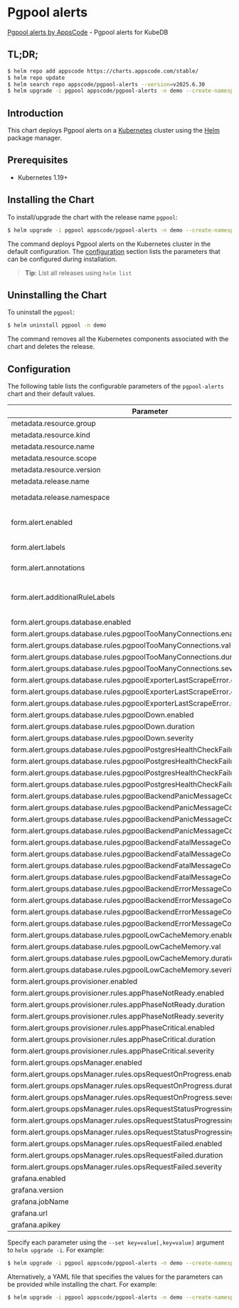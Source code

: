 # Pgpool alerts

[Pgpool alerts by AppsCode](https://github.com/appscode/alerts) - Pgpool alerts for KubeDB

## TL;DR;

```bash
$ helm repo add appscode https://charts.appscode.com/stable/
$ helm repo update
$ helm search repo appscode/pgpool-alerts --version=v2025.6.30
$ helm upgrade -i pgpool appscode/pgpool-alerts -n demo --create-namespace --version=v2025.6.30
```

## Introduction

This chart deploys Pgpool alerts on a [Kubernetes](http://kubernetes.io) cluster using the [Helm](https://helm.sh) package manager.

## Prerequisites

- Kubernetes 1.19+

## Installing the Chart

To install/upgrade the chart with the release name `pgpool`:

```bash
$ helm upgrade -i pgpool appscode/pgpool-alerts -n demo --create-namespace --version=v2025.6.30
```

The command deploys Pgpool alerts on the Kubernetes cluster in the default configuration. The [configuration](#configuration) section lists the parameters that can be configured during installation.

> **Tip**: List all releases using `helm list`

## Uninstalling the Chart

To uninstall the `pgpool`:

```bash
$ helm uninstall pgpool -n demo
```

The command removes all the Kubernetes components associated with the chart and deletes the release.

## Configuration

The following table lists the configurable parameters of the `pgpool-alerts` chart and their default values.

|                                   Parameter                                   |                  Description                  |                Default                |
|-------------------------------------------------------------------------------|-----------------------------------------------|---------------------------------------|
| metadata.resource.group                                                       |                                               | <code>kubedb.com</code>               |
| metadata.resource.kind                                                        |                                               | <code>Pgpool</code>                   |
| metadata.resource.name                                                        |                                               | <code>pgpools</code>                  |
| metadata.resource.scope                                                       |                                               | <code>Namespaced</code>               |
| metadata.resource.version                                                     |                                               | <code>v1alpha2</code>                 |
| metadata.release.name                                                         | Release name                                  | <code>""</code>                       |
| metadata.release.namespace                                                    | Release namespace                             | <code>""</code>                       |
| form.alert.enabled                                                            | # Enable PrometheusRule alerts                | <code>warning</code>                  |
| form.alert.labels                                                             | # Labels for default rules                    | <code>{"release":"prometheus"}</code> |
| form.alert.annotations                                                        | # Annotations for default rules               | <code>{}</code>                       |
| form.alert.additionalRuleLabels                                               | # Additional labels for PrometheusRule alerts | <code>{}</code>                       |
| form.alert.groups.database.enabled                                            |                                               | <code>warning</code>                  |
| form.alert.groups.database.rules.pgpoolTooManyConnections.enabled             |                                               | <code>true</code>                     |
| form.alert.groups.database.rules.pgpoolTooManyConnections.val                 |                                               | <code>.1 # 10%</code>                 |
| form.alert.groups.database.rules.pgpoolTooManyConnections.duration            |                                               | <code>"1m"</code>                     |
| form.alert.groups.database.rules.pgpoolTooManyConnections.severity            |                                               | <code>warning</code>                  |
| form.alert.groups.database.rules.pgpoolExporterLastScrapeError.enabled        |                                               | <code>true</code>                     |
| form.alert.groups.database.rules.pgpoolExporterLastScrapeError.duration       |                                               | <code>"0m"</code>                     |
| form.alert.groups.database.rules.pgpoolExporterLastScrapeError.severity       |                                               | <code>warning</code>                  |
| form.alert.groups.database.rules.pgpoolDown.enabled                           |                                               | <code>true</code>                     |
| form.alert.groups.database.rules.pgpoolDown.duration                          |                                               | <code>"0m"</code>                     |
| form.alert.groups.database.rules.pgpoolDown.severity                          |                                               | <code>critical</code>                 |
| form.alert.groups.database.rules.pgpoolPostgresHealthCheckFailure.enabled     |                                               | <code>true</code>                     |
| form.alert.groups.database.rules.pgpoolPostgresHealthCheckFailure.val         |                                               | <code>10</code>                       |
| form.alert.groups.database.rules.pgpoolPostgresHealthCheckFailure.duration    |                                               | <code>"0m"</code>                     |
| form.alert.groups.database.rules.pgpoolPostgresHealthCheckFailure.severity    |                                               | <code>critical</code>                 |
| form.alert.groups.database.rules.pgpoolBackendPanicMessageCount.enabled       |                                               | <code>true</code>                     |
| form.alert.groups.database.rules.pgpoolBackendPanicMessageCount.val           |                                               | <code>10</code>                       |
| form.alert.groups.database.rules.pgpoolBackendPanicMessageCount.duration      |                                               | <code>"0m"</code>                     |
| form.alert.groups.database.rules.pgpoolBackendPanicMessageCount.severity      |                                               | <code>critical</code>                 |
| form.alert.groups.database.rules.pgpoolBackendFatalMessageCount.enabled       |                                               | <code>true</code>                     |
| form.alert.groups.database.rules.pgpoolBackendFatalMessageCount.val           |                                               | <code>10</code>                       |
| form.alert.groups.database.rules.pgpoolBackendFatalMessageCount.duration      |                                               | <code>"0m"</code>                     |
| form.alert.groups.database.rules.pgpoolBackendFatalMessageCount.severity      |                                               | <code>critical</code>                 |
| form.alert.groups.database.rules.pgpoolBackendErrorMessageCount.enabled       |                                               | <code>true</code>                     |
| form.alert.groups.database.rules.pgpoolBackendErrorMessageCount.val           |                                               | <code>10</code>                       |
| form.alert.groups.database.rules.pgpoolBackendErrorMessageCount.duration      |                                               | <code>"0m"</code>                     |
| form.alert.groups.database.rules.pgpoolBackendErrorMessageCount.severity      |                                               | <code>critical</code>                 |
| form.alert.groups.database.rules.pgpoolLowCacheMemory.enabled                 |                                               | <code>true</code>                     |
| form.alert.groups.database.rules.pgpoolLowCacheMemory.val                     |                                               | <code>100 # 10mb</code>               |
| form.alert.groups.database.rules.pgpoolLowCacheMemory.duration                |                                               | <code>"1m"</code>                     |
| form.alert.groups.database.rules.pgpoolLowCacheMemory.severity                |                                               | <code>warning</code>                  |
| form.alert.groups.provisioner.enabled                                         |                                               | <code>warning</code>                  |
| form.alert.groups.provisioner.rules.appPhaseNotReady.enabled                  |                                               | <code>true</code>                     |
| form.alert.groups.provisioner.rules.appPhaseNotReady.duration                 |                                               | <code>"1m"</code>                     |
| form.alert.groups.provisioner.rules.appPhaseNotReady.severity                 |                                               | <code>critical</code>                 |
| form.alert.groups.provisioner.rules.appPhaseCritical.enabled                  |                                               | <code>true</code>                     |
| form.alert.groups.provisioner.rules.appPhaseCritical.duration                 |                                               | <code>"15m"</code>                    |
| form.alert.groups.provisioner.rules.appPhaseCritical.severity                 |                                               | <code>warning</code>                  |
| form.alert.groups.opsManager.enabled                                          |                                               | <code>warning</code>                  |
| form.alert.groups.opsManager.rules.opsRequestOnProgress.enabled               |                                               | <code>true</code>                     |
| form.alert.groups.opsManager.rules.opsRequestOnProgress.duration              |                                               | <code>"0m"</code>                     |
| form.alert.groups.opsManager.rules.opsRequestOnProgress.severity              |                                               | <code>info</code>                     |
| form.alert.groups.opsManager.rules.opsRequestStatusProgressingToLong.enabled  |                                               | <code>true</code>                     |
| form.alert.groups.opsManager.rules.opsRequestStatusProgressingToLong.duration |                                               | <code>"30m"</code>                    |
| form.alert.groups.opsManager.rules.opsRequestStatusProgressingToLong.severity |                                               | <code>critical</code>                 |
| form.alert.groups.opsManager.rules.opsRequestFailed.enabled                   |                                               | <code>true</code>                     |
| form.alert.groups.opsManager.rules.opsRequestFailed.duration                  |                                               | <code>"0m"</code>                     |
| form.alert.groups.opsManager.rules.opsRequestFailed.severity                  |                                               | <code>critical</code>                 |
| grafana.enabled                                                               |                                               | <code>false</code>                    |
| grafana.version                                                               |                                               | <code>7.5.5</code>                    |
| grafana.jobName                                                               |                                               | <code>kubedb-databases</code>         |
| grafana.url                                                                   |                                               | <code>""</code>                       |
| grafana.apikey                                                                |                                               | <code>""</code>                       |


Specify each parameter using the `--set key=value[,key=value]` argument to `helm upgrade -i`. For example:

```bash
$ helm upgrade -i pgpool appscode/pgpool-alerts -n demo --create-namespace --version=v2025.6.30 --set metadata.resource.group=kubedb.com
```

Alternatively, a YAML file that specifies the values for the parameters can be provided while
installing the chart. For example:

```bash
$ helm upgrade -i pgpool appscode/pgpool-alerts -n demo --create-namespace --version=v2025.6.30 --values values.yaml
```
